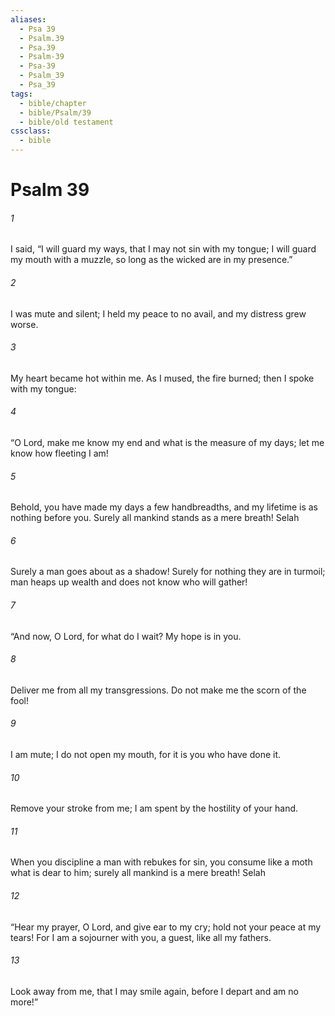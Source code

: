 ```yaml
---
aliases:
  - Psa 39
  - Psalm.39
  - Psa.39
  - Psalm-39
  - Psa-39
  - Psalm_39
  - Psa_39
tags:
  - bible/chapter
  - bible/Psalm/39
  - bible/old testament
cssclass:
  - bible
---
```


# Psalm 39

###### 1
I said, “I will guard my ways, that I may not sin with my tongue; I will guard my mouth with a muzzle, so long as the wicked are in my presence.”
###### 2
I was mute and silent; I held my peace to no avail, and my distress grew worse.
###### 3
My heart became hot within me. As I mused, the fire burned; then I spoke with my tongue:
###### 4
“O Lord, make me know my end and what is the measure of my days; let me know how fleeting I am!
###### 5
Behold, you have made my days a few handbreadths, and my lifetime is as nothing before you. Surely all mankind stands as a mere breath! Selah
###### 6
Surely a man goes about as a shadow! Surely for nothing they are in turmoil; man heaps up wealth and does not know who will gather!
###### 7
“And now, O Lord, for what do I wait? My hope is in you.
###### 8
Deliver me from all my transgressions. Do not make me the scorn of the fool!
###### 9
I am mute; I do not open my mouth, for it is you who have done it.
###### 10
Remove your stroke from me; I am spent by the hostility of your hand.
###### 11
When you discipline a man with rebukes for sin, you consume like a moth what is dear to him; surely all mankind is a mere breath! Selah
###### 12
“Hear my prayer, O Lord, and give ear to my cry; hold not your peace at my tears! For I am a sojourner with you, a guest, like all my fathers.
###### 13
Look away from me, that I may smile again, before I depart and am no more!”


